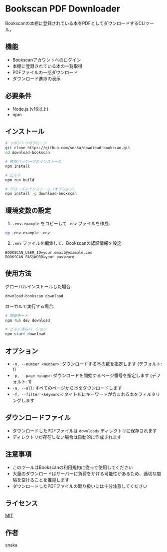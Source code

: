 # Bookscan PDF Downloader

Bookscanの本棚に登録されている本をPDFとしてダウンロードするCLIツール。

## 機能

- Bookscanアカウントへのログイン
- 本棚に登録されている本の一覧取得
- PDFファイルの一括ダウンロード
- ダウンロード進捗の表示

## 必要条件

- Node.js (v16以上)
- npm

## インストール

```bash
# リポジトリのクローン
git clone https://github.com/snaka/download-bookscan.git
cd download-bookscan

# 依存パッケージのインストール
npm install

# ビルド
npm run build

# グローバルインストール（オプション）
npm install -g download-bookscan
```

## 環境変数の設定

1. `.env.example` をコピーして `.env` ファイルを作成:
```bash
cp .env.example .env
```

2. `.env` ファイルを編集して、Bookscanの認証情報を設定:
```
BOOKSCAN_USER_ID=your.email@example.com
BOOKSCAN_PASSWORD=your_password
```

## 使用方法

グローバルインストールした場合:
```bash
download-bookscan download
```

ローカルで実行する場合:
```bash
# 開発モード
npm run dev download

# ビルド済みバージョン
npm start download
```

## オプション

- `-n, --number <number>`: ダウンロードする本の数を指定します (デフォルト: 1)
- `-p, --page <page>`: ダウンロードを開始するページ番号を指定します (デフォルト: 1)
- `-a, --all`: すべてのページから本をダウンロードします
- `-f, --filter <keyword>`: タイトルにキーワードが含まれる本をフィルタリングします

## ダウンロードファイル

- ダウンロードしたPDFファイルは `downloads` ディレクトリに保存されます
- ディレクトリが存在しない場合は自動的に作成されます

## 注意事項

- このツールはBookscanの利用規約に従って使用してください
- 大量のダウンロードはサーバーに負荷をかける可能性があるため、適切な間隔を空けることを推奨します
- ダウンロードしたPDFファイルの取り扱いには十分注意してください

## ライセンス

[MIT](LICENSE.txt)

## 作者

snaka
